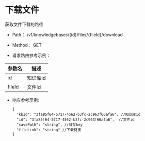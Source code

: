 # 下载文件
获取文件下载的路径

- Path： /v1/knowledgebases/{id}/files/{fileId}/download

- Method： GET

- 请求路由参考示例：

|参数名      |描述 |
|----------- |----------- |
|id  |知识库id |
|fileId  |文件id |

- 响应参考示例:

  ```
  {
    "kbId": "3fa85f64-5717-4562-b3fc-2c963f66afa6", //知识库id
    "id": "3fa85f64-5717-4562-b3fc-2c963f66afa6",  //文件id
    "savePath": "string", //储存key
    "fileLink": "string" //下载链接
  }
  ```

